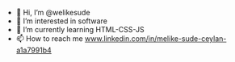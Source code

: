 - 👋 Hi, I’m @welikesude
- 👀 I’m interested in software
- 🌱 I’m currently learning HTML-CSS-JS
- 📫 How to reach me www.linkedin.com/in/melike-sude-ceylan-a1a7991b4

<!---
welikesude/welikesude is a ✨ special ✨ repository because its `README.md` (this file) appears on your GitHub profile.
You can click the Preview link to take a look at your changes.
--->
